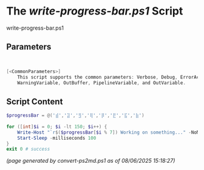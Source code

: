 The *write-progress-bar.ps1* Script
===========================

write-progress-bar.ps1 


Parameters
----------
```powershell


[<CommonParameters>]
    This script supports the common parameters: Verbose, Debug, ErrorAction, ErrorVariable, WarningAction, 
    WarningVariable, OutBuffer, PipelineVariable, and OutVariable.
```

Script Content
--------------
```powershell
$progressBar = @('⣾','⣽','⣻','⢿','⡿','⣟','⣯','⣷')
    
for ([int]$i = 0; $i -lt 150; $i++) {
	Write-Host "`r$($progressBar[$i % 7]) Working on something..." -NoNewline
	Start-Sleep -milliseconds 100
}
exit 0 # success
```

*(page generated by convert-ps2md.ps1 as of 08/06/2025 15:18:27)*
